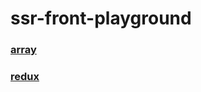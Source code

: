 # ssr-front-playground

### [array](https://docs.google.com/presentation/d/1FmQYT2okvN-ABUXAgsAUhbzZKg45l0e9z92ZdQ4OLTk/edit#slide=id.p)
### [redux](https://docs.google.com/presentation/d/1CHEZIOOBgFtKuJZ5bmZc49KrVAyHh9rFoF-rj-zRs2k/edit#slide=id.p)
